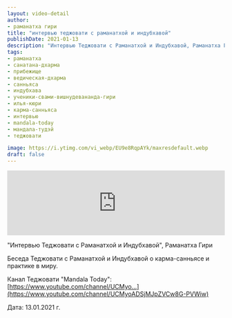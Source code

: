 ```yaml
---
layout: video-detail
author:
- раманатха гири
title: "интервью теджовати с раманатхой и индубхавой"
publishDate: 2021-01-13
description: "Интервью Теджовати с Раманатхой и Индубхавой, Раманатха Гири  Беседа Теджовати с Раманатхой и Индубхавой о карма-санньясе и практике в миру.  Канал Теджовати Mandala Today  [https //www.youtube.com/channel/UCMyo...](https //www.youtube.com/chan"
tags: 
- раманатха
- санатана-дхарма
- прибежище
- ведическая-дхарма
- санньяса
- индубхава
- ученики-свами-вишнудевананда-гири
- илья-кюри
- карма-санньяса
- интервью
- mandala-today
- мандала-тудэй
- теджовати

image: https://i.ytimg.com/vi_webp/EU9e8RqpAYk/maxresdefault.webp
draft: false
---
```


<iframe width="100%" src="https://www.youtube.com/embed/EU9e8RqpAYk" frameborder="0" allowfullscreen=""></iframe> 

 "Интервью Теджовати с Раманатхой и Индубхавой", Раманатха Гири

 Беседа Теджовати с Раманатхой и Индубхавой о карма-санньясе и практике в миру.

 Канал Теджовати "Mandala Today": [https://www.youtube.com/channel/UCMyo...](https://www.youtube.com/channel/UCMyoADSjMJpZVCw8G-PVWiw) 

 Дата: 13.01.2021 г.
  
  

 